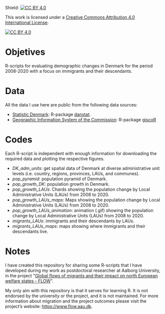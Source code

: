 Shield: [![CC BY 4.0][cc-by-shield]][cc-by]

This work is licensed under a
[Creative Commons Attribution 4.0 International License][cc-by].

[![CC BY 4.0][cc-by-image]][cc-by]

[cc-by]: http://creativecommons.org/licenses/by/4.0/
[cc-by-image]: https://i.creativecommons.org/l/by/4.0/88x31.png
[cc-by-shield]: https://img.shields.io/badge/License-CC%20BY%204.0-lightgrey.svg

# Objetives

R-scripts for evaluating demographic changes in Denmark for the period 2008-2020 with a focus on immigrants and their descendants.  

# Data

All the data I use here are public from the following data sources:

  - [Statistic Denmark](https://www.dst.dk/en): R-package [danstat](https://cran.r-project.org/web/packages/danstat/vignettes/Introduction_to_danstat.html).
  - [Geographic Information System of the Commission](https://ec.europa.eu/eurostat/web/gisco): R-package [giscoR](https://dieghernan.github.io/giscoR/) 

# Codes

Each R-script is independent with enough information for downloading the required data and plotting the respective figures.  

  - *DK_adm_units*: get spatial data of Denmark at diverse administrative unit levels (i.e. country, regions, provinces, LAUs, and communes).
  - *pop_pyramid*: population pyramid of Denmark.
  - *pop_growth_DK*: population growth in Denmark.
  - *pop_growth_LAUs*: Chards showing the population change by Local Administrative Units (LAUs) from 2008 to 2020. 
  - *pop_growth_LAUs_maps*: Maps showing the population change by Local Administrative Units (LAUs) from 2008 to 2020.
  - *pop_growth_LAUs_animation*: animation (.gif) showing the population change by Local Administrative Units (LAUs) from 2008 to 2020.
  - *migrants_LAUs*: immigrants and their descendants by LAUs. 
  - *migrants_LAUs_maps*: maps showing where immigrants and their descendants live. 

# Notes

I have created this repository for sharing some R-scripts that I have developed during my work as postdoctoral researcher at Aalborg University, in the project "[Global flows of migrants and their impact on north European welfare states - FLOW](https://www.flow.aau.dk/)".

My only aim with this repository is that it serves for learning R. It is not endorsed by the university or the project, and it is not maintained. For more information about migration and the project outcomes please visit the project’s website: https://www.flow.aau.dk. 
